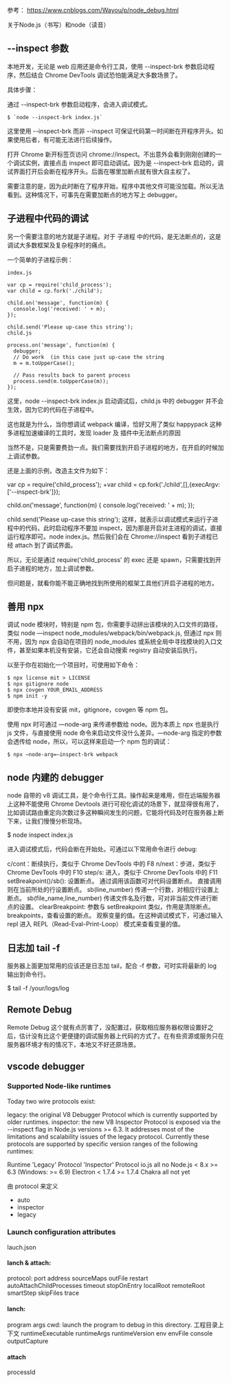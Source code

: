 参考： https://www.cnblogs.com/Wayou/p/node_debug.html

关于Node.js（书写）和node（读音）

## --inspect 参数
本地开发，无论是 web 应用还是命令行工具，使用 --inspect-brk 参数启动程序，然后结合 Chrome DevTools 调试恐怕能满足大多数场景了。

具体步骤：

通过 --inspect-brk 参数启动程序，会进入调试模式。
```
$ `node --inspect-brk index.js`
```
这里使用 --inspect-brk 而非 --inspect 可保证代码第一时间断在开程序开头。如果使用后者，有可能无法进行后续操作。

打开 Chrome 新开标签页访问 chrome://inspect。不出意外会看到刚刚创建的一个调试实例，直接点击 inspect 即可启动调试。因为是 --inspect-brk 启动的，调试界面打开后会断在程序开头。后面在哪里加断点就有很大自主权了。

需要注意的是，因为此时断在了程序开始，程序中其他文件可能没加载。所以无法看到。这种情况下，可事先在需要加断点的地方写上 debugger。

## 子进程中代码的调试
另一个需要注意的地方就是子进程。对于 子进程 中的代码，是无法断点的，这是调试大多数框架及复杂程序时的痛点。

一个简单的子进程示例：
```
index.js

var cp = require('child_process');
var child = cp.fork('./child');

child.on('message', function(m) {
  console.log('received: ' + m);
});
```

```
child.send('Please up-case this string');
child.js

process.on('message', function(m) {
  debugger;
  // Do work  (in this case just up-case the string
  m = m.toUpperCase();

  // Pass results back to parent process
  process.send(m.toUpperCase(m));
});
```
这里，node --inspect-brk index.js 启动调试后，child.js 中的 debugger 并不会生效，因为它的代码在子进程中。

这也就是为什么，当你想调试 webpack 编译，恰好又用了类似 happypack 这种多进程加速编译的工具时，发现 loader 及 插件中无法断点的原因

当然不是，只是需要费劲一点。我们需要找到开启子进程的地方，在开启的时候加上调试参数。

还是上面的示例，改造主文件为如下：

var cp = require('child_process');
+var child = cp.fork('./child',[],{execArgv:['--inspect-brk']});

child.on('message', function(m) {
  console.log('received: ' + m);
});

child.send('Please up-case this string');
这样，就表示以调试模式来运行子进程中的代码，此时启动程序不要加 inspect，因为那是开启对主进程的调试，直接运行程序即可。node index.js。然后我们会在 Chrome://inspect 看到子进程已经 attach 到了调试界面。

所以，无论是通过 require('child_process' 的 exec 还是 spawn，只需要找到开启子进程的地方，加上调试参数。

但问题是，就看你能不能正确地找到所使用的框架工具他们开启子进程的地方。

## 善用 npx
调试 node 模块时，特别是 npm 包，你需要手动拼出该模块的入口文件的路径，类似 node —inspect node_modules/webpack/bin/webpack.js, 但通过 npx 则不用，因为 npx 会自动在项目的 node_modules 或系统全局中寻找模块的入口文件，甚至如果本机没有安装，它还会自动搜索 registry 自动安装后执行。

以至于你在初始化一个项目时，可使用如下命令：
```
$ npx license mit > LICENSE
$ npx gitignore node
$ npx covgen YOUR_EMAIL_ADDRESS
$ npm init -y
```
即使你本地并没有安装 mit，gitignore，covgen 等 npm 包。

使用 npx 时可通过 —node-arg 来传递参数给 node。因为本质上 npx 也是执行 js 文件，与直接使用 node 命令来启动文件没什么差异。—node-arg 指定的参数会透传给 node，所以，可以这样来启动一个 npm 包的调试：
```
$ npx —node-arg=—inspect-brk webpack
```


## node 内建的 debugger
node 自带的 v8 调试工具，是个命令行工具。操作起来是难用，但在远端服务器上这种不能使用 Chrome Devtools 进行可视化调试的场景下，就显得很有用了，比如调试路由重定向次数过多这种瞬间发生的问题，它能将代码及时在服务器上断下来，让我们慢慢分析现场。

$ node inspect index.js

进入调试模式后，代码会断在开始处。可通过以下常用命令进行 debug:

c/cont：断续执行，类似于 Chrome DevTools 中的 F8
n/next：步进，类似于 Chrome DevTools 中的 F10
step/s: 进入，类似于 Chrome DevTools 中的 F11
setBreakpoint()/sb(): 设置断点。
通过调用该函数可对代码设置断点。
直接调用则在当前所处的行设置断点。
sb(line_number) 传递一个行数，对相应行设置上断点。
sb(file_name,line_number) 传递文件名及行数，可对非当前文件进行断点的设置。
clearBreakpoint: 参数与 setBreakpoint 类似，作用是清除断点。
breakpoints，查看设置的断点。
观察变量的值。在这种调试模式下，可通过输入 repl 进入 REPL（Read-Eval-Print-Loop） 模式来查看变量的值。

## 日志加 tail -f
服务器上面更加常用的应该还是日志加 tail，配合 -f 参数，可时实将最新的 log 输出到命令行。

$ tail -f /your/logs/log

## Remote Debug
Remote Debug 这个就有点厉害了，没配置过，获取相应服务器权限设置好之后，估计没有比这个更便捷的调试服务器上代码的方式了。在有些资源或服务只在服务器环境才有的情况下，本地又不好还原场景。


## vscode debugger

### Supported Node-like runtimes
Today two wire protocols exist:

legacy: the original V8 Debugger Protocol which is currently supported by older runtimes.
inspector: the new V8 Inspector Protocol is exposed via the --inspect flag in Node.js versions >= 6.3. It addresses most of the limitations and scalability issues of the legacy protocol.
Currently these protocols are supported by specific version ranges of the following runtimes:

Runtime	'Legacy' Protocol	'Inspector' Protocol
io.js	all	no
Node.js	< 8.x	>= 6.3 (Windows: >= 6.9)
Electron	< 1.7.4	>= 1.7.4
Chakra	all	not yet

由 protocol 来定义
* auto
* inspector
* legacy

### Launch configuration attributes
lauch.json
#### lanch & attach:
protocol: 
port
address
sourceMaps
outFile
restart
autoAttachChildProcesses
timeout
stopOnEntry
localRoot
remoteRoot
smartStep
skipFiles
trace

#### lanch:
program
args
cwd: launch the program to debug in this directory. 工程目录上下文
runtimeExecutable
runtimeArgs
runtimeVersion
env
envFile
console
outputCapture


#### attach
processId

